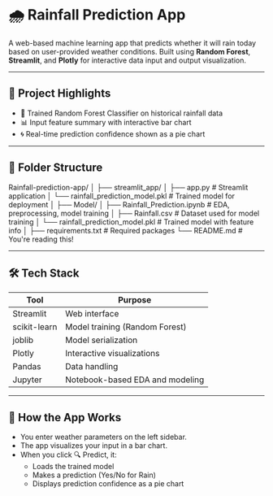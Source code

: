 # 🌧️ Rainfall Prediction App

A web-based machine learning app that predicts whether it will rain today based on user-provided weather conditions.
Built using **Random Forest**, **Streamlit**, and **Plotly** for interactive data input and output visualization.

---

## 📌 Project Highlights

- 🧠 Trained Random Forest Classifier on historical rainfall data
- 📊 Input feature summary with interactive bar chart
- 🌀 Real-time prediction confidence shown as a pie chart

---

## 📂 Folder Structure
Rainfall-prediction-app/
│
├── streamlit_app/
│ ├── app.py # Streamlit application
│ └── rainfall_prediction_model.pkl # Trained model for deployment
│
├── Model/
│ ├── Rainfall_Prediction.ipynb # EDA, preprocessing, model training
│ ├── Rainfall.csv # Dataset used for model training
│ └── rainfall_prediction_model.pkl # Trained model with feature info
│
├── requirements.txt # Required packages
└── README.md # You're reading this!


---

## 🛠 Tech Stack

| Tool         | Purpose                           |
|--------------|------------------------------------|
| Streamlit    | Web interface                      |
| scikit-learn | Model training (Random Forest)     |
| joblib       | Model serialization                |
| Plotly       | Interactive visualizations         |
| Pandas       | Data handling                      |
| Jupyter      | Notebook-based EDA and modeling    |

---

## 🧠 How the App Works
- You enter weather parameters on the left sidebar.
- The app visualizes your input in a bar chart.
- When you click 🔍 Predict, it:
    - Loads the trained model
    - Makes a prediction (Yes/No for Rain)
    - Displays prediction confidence as a pie chart
